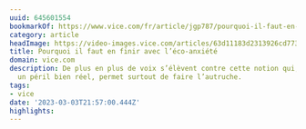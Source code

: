 ```yaml
---
uuid: 645601554
bookmarkOf: https://www.vice.com/fr/article/jgp787/pourquoi-il-faut-en-finir-avec-leco-anxiete
category: article
headImage: https://video-images.vice.com/articles/63d11183d2313926cd773043/lede/1674651845548-marcus-kauffman-iretlqzeu4-unsplash.jpeg?image-resize-opts=Y3JvcD0xeHc6MC43MjcyeGg7MHh3LDAuMTI2OHhoJnJlc2l6ZT0xMjAwOiomcmVzaXplPTEyMDA6Kg
title: Pourquoi il faut en finir avec l’éco-anxiété
domain: vice.com
description: De plus en plus de voix s’élèvent contre cette notion qui, si elle désigne
  un péril bien réel, permet surtout de faire l’autruche.
tags:
- vice
date: '2023-03-03T21:57:00.444Z'
highlights:
---
```



